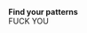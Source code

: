 <html>
    <head>
        <b>Find your patterns</b>
    </head>
    <body>
        <br>
        FUCK YOU
    </body>
</html>
